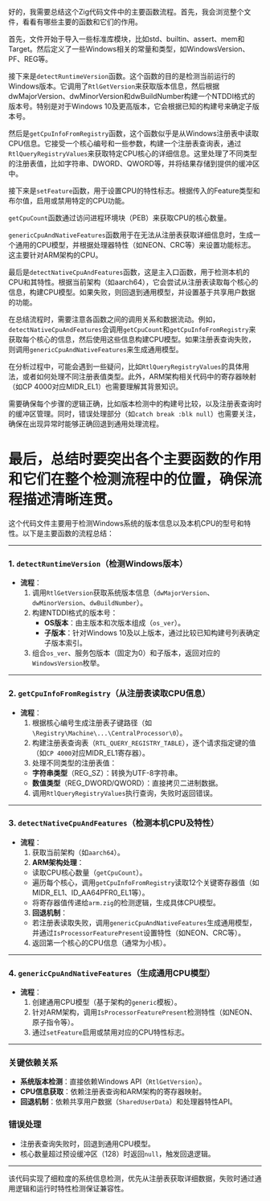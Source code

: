 好的，我需要总结这个Zig代码文件中的主要函数流程。首先，我会浏览整个文件，看看有哪些主要的函数和它们的作用。

首先，文件开始于导入一些标准库模块，比如std、builtin、assert、mem和Target。然后定义了一些Windows相关的常量和类型，如WindowsVersion、PF、REG等。

接下来是`detectRuntimeVersion`函数。这个函数的目的是检测当前运行的Windows版本。它调用了`RtlGetVersion`来获取版本信息，然后根据dwMajorVersion、dwMinorVersion和dwBuildNumber构建一个NTDDI格式的版本号。特别是对于Windows 10及更高版本，它会根据已知的构建号来确定子版本号。

然后是`getCpuInfoFromRegistry`函数，这个函数似乎是从Windows注册表中读取CPU信息。它接受一个核心编号和一些参数，构建一个注册表查询表，通过`RtlQueryRegistryValues`来获取特定CPU核心的详细信息。这里处理了不同类型的注册表值，比如字符串、DWORD、QWORD等，并将结果存储到提供的缓冲区中。

接下来是`setFeature`函数，用于设置CPU的特性标志。根据传入的Feature类型和布尔值，启用或禁用特定的CPU功能。

`getCpuCount`函数通过访问进程环境块（PEB）来获取CPU的核心数量。

`genericCpuAndNativeFeatures`函数用于在无法从注册表获取详细信息时，生成一个通用的CPU模型，并根据处理器特性（如NEON、CRC等）来设置功能标志。这主要针对ARM架构的CPU。

最后是`detectNativeCpuAndFeatures`函数，这是主入口函数，用于检测本机的CPU和其特性。根据当前架构（如aarch64），它会尝试从注册表读取每个核心的信息，构建CPU模型。如果失败，则回退到通用模型，并设置基于共享用户数据的功能。

在总结流程时，需要注意各函数之间的调用关系和数据流动。例如，`detectNativeCpuAndFeatures`会调用`getCpuCount`和`getCpuInfoFromRegistry`来获取每个核心的信息，然后使用这些信息构建CPU模型。如果注册表查询失败，则调用`genericCpuAndNativeFeatures`来生成通用模型。

在分析过程中，可能会遇到一些疑问，比如`RtlQueryRegistryValues`的具体用法，或者如何处理不同注册表值类型。此外，ARM架构相关代码中的寄存器映射（如CP 4000对应MIDR_EL1）也需要理解其背景知识。

需要确保每个步骤的逻辑正确，比如版本检测中的构建号比较，以及注册表查询时的缓冲区管理。同时，错误处理部分（如`catch break :blk null`）也需要关注，确保在出现异常时能够正确回退到通用处理流程。

最后，总结时要突出各个主要函数的作用和它们在整个检测流程中的位置，确保流程描述清晰连贯。
================================================
这个代码文件主要用于检测Windows系统的版本信息以及本机CPU的型号和特性。以下是主要函数的流程总结：

---

### **1. `detectRuntimeVersion`（检测Windows版本）**
- **流程**：
  1. 调用`RtlGetVersion`获取系统版本信息（`dwMajorVersion`、`dwMinorVersion`、`dwBuildNumber`）。
  2. 构建NTDDI格式的版本号：
     - **OS版本**：由主版本和次版本组成（`os_ver`）。
     - **子版本**：针对Windows 10及以上版本，通过比较已知构建号列表确定子版本索引。
  3. 组合`os_ver`、服务包版本（固定为0）和子版本，返回对应的`WindowsVersion`枚举。

---

### **2. `getCpuInfoFromRegistry`（从注册表读取CPU信息）**
- **流程**：
  1. 根据核心编号生成注册表子键路径（如`\Registry\Machine\...\CentralProcessor\0`）。
  2. 构建注册表查询表（`RTL_QUERY_REGISTRY_TABLE`），逐个请求指定键的值（如`CP 4000`对应MIDR_EL1寄存器）。
  3. 处理不同类型的注册表值：
    - **字符串类型**（REG_SZ）：转换为UTF-8字符串。
    - **数值类型**（REG_DWORD/QWORD）：直接拷贝二进制数据。
  4. 调用`RtlQueryRegistryValues`执行查询，失败时返回错误。

---

### **3. `detectNativeCpuAndFeatures`（检测本机CPU及特性）**
- **流程**：
  1. 获取当前架构（如`aarch64`）。
  2. **ARM架构处理**：
    - 读取CPU核心数量（`getCpuCount`）。
    - 遍历每个核心，调用`getCpuInfoFromRegistry`读取12个关键寄存器值（如MIDR_EL1、ID_AA64PFR0_EL1等）。
    - 将寄存器值传递给`arm.zig`的检测逻辑，生成具体CPU模型。
  3. **回退机制**：
    - 若注册表读取失败，调用`genericCpuAndNativeFeatures`生成通用模型，并通过`IsProcessorFeaturePresent`设置特性（如NEON、CRC等）。
  4. 返回第一个核心的CPU信息（通常为小核）。

---

### **4. `genericCpuAndNativeFeatures`（生成通用CPU模型）**
- **流程**：
  1. 创建通用CPU模型（基于架构的`generic`模板）。
  2. 针对ARM架构，调用`IsProcessorFeaturePresent`检测特性（如NEON、原子指令等）。
  3. 通过`setFeature`启用或禁用对应的CPU特性标志。

---

### **关键依赖关系**
- **系统版本检测**：直接依赖Windows API（`RtlGetVersion`）。
- **CPU信息获取**：依赖注册表查询和ARM架构的寄存器映射。
- **回退机制**：依赖共享用户数据（`SharedUserData`）和处理器特性API。

### **错误处理**
- 注册表查询失败时，回退到通用CPU模型。
- 核心数量超过预设缓冲区（128）时返回`null`，触发回退逻辑。

--- 

该代码实现了细粒度的系统信息检测，优先从注册表获取详细数据，失败时通过通用逻辑和运行时特性检测保证兼容性。